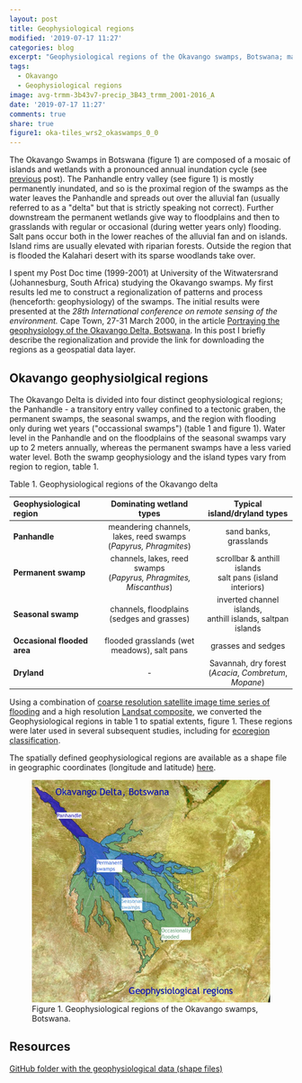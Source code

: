 ```yaml
---
layout: post
title: Geophysiological regions
modified: '2019-07-17 11:27'
categories: blog
excerpt: "Geophysiological regions of the Okavango swamps, Botswana; maps and concepts developed during my postdoc period at University of the Witwatersrand in South Africa."
tags:
  - Okavango
  - Geophysiological regions
image: avg-trmm-3b43v7-precip_3B43_trmm_2001-2016_A
date: '2019-07-17 11:27'
comments: true
share: true
figure1: oka-tiles_wrs2_okaswamps_0_0
---
```


The Okavango Swamps in Botswana (figure 1) are composed of a mosaic of islands and wetlands with a pronounced annual inundation cycle (see [previous](../oka-avhrr/) post). The Panhandle entry valley (see figure 1) is mostly permanently inundated, and so is the proximal region of the swamps as the water leaves the Panhandle and spreads out over the alluvial fan (usually referred to as a "delta" but that is strictly speaking not correct). Further downstream the permanent wetlands give way to floodplains and then to grasslands with regular or occasional (during wetter years only) flooding. Salt pans occur both in the lower reaches of the alluvial fan and on islands. Island rims are usually elevated with riparian forests. Outside the region that is flooded the Kalahari desert with its sparse woodlands take over.

I spent my Post Doc time (1999-2001) at University of the Witwatersrand (Johannesburg, South Africa) studying the Okavango swamps. My first results led me to construct a regionalization of patterns and process (henceforth: geophysiology) of the swamps. The initial results were presented at the _28th International conference on remote sensing of the environment._ Cape Town, 27-31 March 2000, in the article [Portraying the geophysiology of the Okavango Delta, Botswana](https://karttur.github.io/common/pdf/oka_RSENV-CD_capetown_2000_tg-etal.pdf). In this post I briefly describe the regionalization and provide the link for downloading the regions as a geospatial data layer.

## Okavango geophysiolgical regions

The Okavango Delta is divided into four distinct geophysiological regions; the Panhandle - a transitory entry valley confined to a tectonic graben, the permanent swamps, the seasonal swamps, and the region with flooding only during wet years ("occassional swamps") (table 1 and figure 1). Water level in the Panhandle and on the floodplains of the seasonal swamps vary up to 2 meters annually, whereas the permanent swamps have a less varied water level. Both the swamp geophysiology and the island types vary from region to region, table 1.
<figcaption>

Table 1. Geophysiological regions of the Okavango delta
</figcaption>

| Geophysiological region     |                        Dominating wetland types                        |                  Typical island/dryland types                  |
|:----------------------------|:----------------------------------------------------------------------:|:--------------------------------------------------------------:|
| **Panhandle**               | meandering channels,<br>lakes, reed swamps<br> (_Papyrus, Phragmites_) |                     sand banks, grasslands                     |
| **Permanent swamp**         |  channels, lakes, reed swamps<br> (_Papyrus, Phragmites, Miscanthus_)  |  scrollbar & anthill islands<br> salt pans (island interiors)  |
| **Seasonal swamp**          |             channels, floodplains<br>(sedges and grasses)              | inverted channel islands,<br> anthill islands, saltpan islands |
| **Occasional flooded area** |              flooded grasslands (wet meadows), salt pans               |                       grasses and sedges                       |
| **Dryland**                 |                                   -                                    |   Savannah, dry forest<br> (_Acacia_, _Combretum_, _Mopane_)   |


Using a combination of [coarse resolution satellite image time series of flooding](../oka-avhrr/) and a high resolution [Landsat composite](../oka-landsat/), we converted the Geophysiological regions in table 1 to spatial extents, figure 1. These regions were later used in several subsequent studies, including for [ecoregion classification](../oka-landcover/).

The spatially defined geophysiological regions are available as a shape file in geographic coordinates (longitude and latitude) [here](../../docs/geophysiology/geophysiology_wits_okaswamps_1994_pub.zip).

<figure>
<img src="../../images/geophysiology_wits_okaswamps_1994_m.jpg">
<figcaption> Figure 1. Geophysiological regions of the Okavango swamps, Botswana.</figcaption>
</figure>

## Resources

[GitHub folder with the geophysiological data (shape files)](https://github.com/karttur/okavango/tree/gh-pages/docs/geophysiology/)
